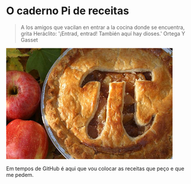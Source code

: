 # O caderno Pi de receitas

> A los amigos que vacilan en entrar a la cocina donde se encuentra, grita Heráclito:
> '¡Entrad, entrad! También aquí hay dioses.'
> Ortega Y Gasset

![](figs/pie.png)

Em tempos de GitHub é aqui que vou colocar as receitas que peço e que me pedem.



